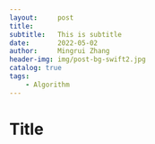 ```yaml
---
layout:     post
title:      
subtitle:   This is subtitle
date:       2022-05-02
author:     Mingrui Zhang
header-img: img/post-bg-swift2.jpg
catalog: true
tags:
    - Algorithm
---
```



# Title


